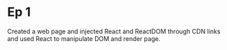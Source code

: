 # Ep 1

Created a web page and injected React and ReactDOM through CDN links and used React to manipulate DOM and render page.